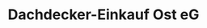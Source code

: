 ---
title: "Dachdecker-Einkauf Ost eG"
url: /fuerstenwalde-spree/dachdecker-einkauf-ost-eg/
shop: Baumarkt
---